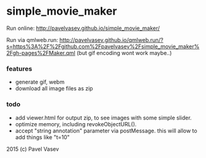 # simple_movie_maker

Run online: http://pavelvasev.github.io/simple_movie_maker/

Run via qmlweb.run: http://pavelvasev.github.io/qmlweb.run/?s=https%3A%2F%2Fgithub.com%2Fpavelvasev%2Fsimple_movie_maker%2Fgh-pages%2FMaker.qml
(but gif encoding wont work maybe..)

### features
* generate gif, webm
* download all image files as zip

### todo
* add viewer.html for output zip, to see images with some simple slider.
* optimize memory, including revokeObjectURL().
* accept "string annotation" parameter via postMessage.
this will allow to add things like "t=10"

2015 (c) Pavel Vasev
